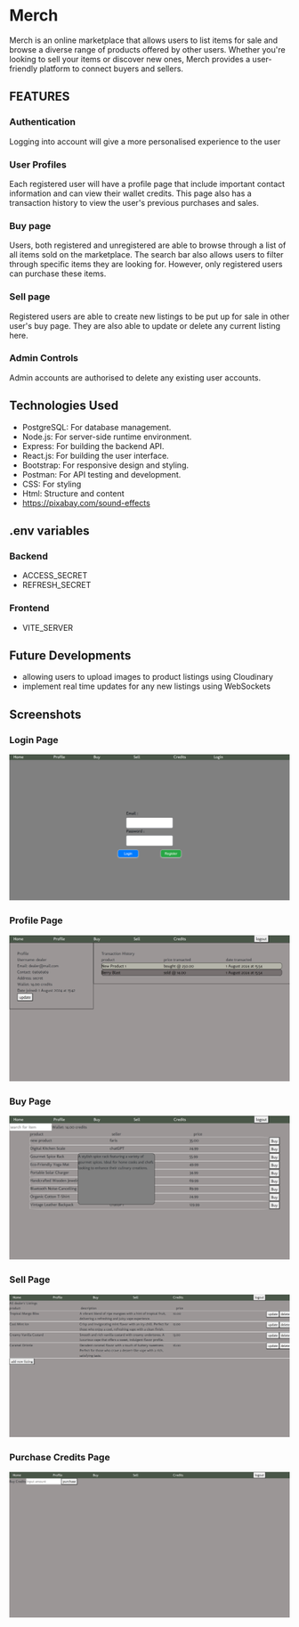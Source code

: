 # Merch

Merch is an online marketplace that allows users to list items for sale and browse a diverse range of products offered by other users. Whether you're looking to sell your items or discover new ones, Merch provides a user-friendly platform to connect buyers and sellers.

## FEATURES

### Authentication

Logging into account will give a more personalised experience to the user

### User Profiles

Each registered user will have a profile page that include important contact information and can view their wallet credits. This page also has a transaction history to view the user's previous purchases and sales.

### Buy page

Users, both registered and unregistered are able to browse through a list of all items sold on the marketplace. The search bar also allows users to filter through specific items they are looking for. However, only registered users can purchase these items.

### Sell page

Registered users are able to create new listings to be put up for sale in other user's buy page. They are also able to update or delete any current listing here.

### Admin Controls

Admin accounts are authorised to delete any existing user accounts.

## Technologies Used

- PostgreSQL: For database management.
- Node.js: For server-side runtime environment.
- Express: For building the backend API.
- React.js: For building the user interface.
- Bootstrap: For responsive design and styling.
- Postman: For API testing and development.
- CSS: For styling
- Html: Structure and content
- https://pixabay.com/sound-effects

## .env variables

### Backend

- ACCESS_SECRET
- REFRESH_SECRET

### Frontend

- VITE_SERVER

## Future Developments

- allowing users to upload images to product listings using Cloudinary
- implement real time updates for any new listings using WebSockets

## Screenshots

### Login Page

![login](./screenshots/login.png)

### Profile Page

![profile](./screenshots//profile.png)

### Buy Page

![buy](./screenshots/buy.png)

### Sell Page

![sell](./screenshots/sell.png)

### Purchase Credits Page

![credits](./screenshots/credits.png)

